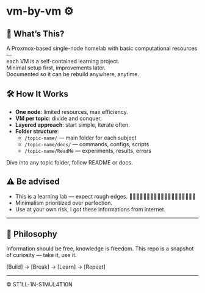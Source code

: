 # vm-by-vm ⚙️

## 🎯 What’s This?

A Proxmox-based single-node homelab with basic computational resources —  
each VM is a self-contained learning project.  
Minimal setup first, improvements later.  
Documented so it can be rebuild anywhere, anytime.

## 🛠️ How It Works

- **One node**: limited resources, max efficiency.  
- **VM per topic**: divide and conquer.  
- **Layered approach**: start simple, iterate often.  
- **Folder structure**:  
  - `/topic-name/` — main folder for each subject  
  - `/topic-name/docs/` — commands, configs, scripts  
  - `/topic-name/ReadMe` — experiments, results, errors

Dive into any topic folder, follow README or docs.

## ⚠️ Be advised

* This is a learning lab — expect rough edges. 
⃤⃟⃤⃟⃤⃟⃤⃟⃤⃟⃤⃟⃤⃟⃤⃟⃤⃟⃤
* Minimalism prioritized over perfection.
* Use at your own risk, I got these informations from internet.

---


##  🤝 Philosophy

Information should be free, knowledge is freedom.
This repo is a snapshot of curiosity — take it, use it.

[Build] → [Break] → [Learn] → [Repeat]

---

© ST1LL-1N-S1MUL4T10N

